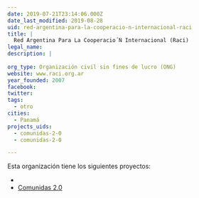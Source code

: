 ```yaml
---
date: 2019-07-21T23:14:06.000Z
date_last_modified: 2019-08-28
uid: red-argentina-para-la-cooperacio-n-internacional-raci
title: |
  Red Argentina Para La Cooperacio´N Internacional (Raci)
legal_name: 
description: |
  
org_type: Organización civil sin fines de lucro (ONG)
website: www.raci.org.ar
year_founded: 2007
facebook: 
twitter: 
tags:
  - otro
cities: 
  - Panamá
projects_uids:
  - comunidas-2-0
  - comunidas-2-0

---
```


Esta organización tiene los siguientes proyectos:

- [](/proyectos/comunidas-2-0)
- [Comunidas 2.0](/proyectos/comunidas-2-0)
